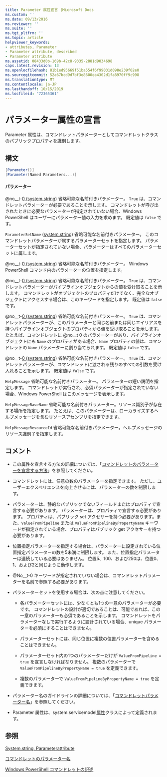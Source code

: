 ```yaml
---
title: Parameter 属性宣言 |Microsoft Docs
ms.custom: ''
ms.date: 09/13/2016
ms.reviewer: ''
ms.suite: ''
ms.tgt_pltfrm: ''
ms.topic: article
helpviewer_keywords:
- attributes, Parameter
- Parameter attribute, described
- Parameter attribute
ms.assetid: 08433d0b-169b-42c8-9335-2881d9034698
caps.latest.revision: 13
ms.openlocfilehash: 81b1ed95669f51ba554f6f99031d098e239f02e0
ms.sourcegitcommit: 52a67bcd9d7bf3e8600ea4302d1fa8970ff9c998
ms.translationtype: MT
ms.contentlocale: ja-JP
ms.lasthandoff: 10/15/2019
ms.locfileid: "72365361"
---
```

# <a name="parameter-attribute-declaration"></a>パラメーター属性の宣言

Parameter 属性は、コマンドレットパラメーターとしてコマンドレットクラスのパブリックプロパティを識別します。

## <a name="syntax"></a>構文

```csharp
[Parameter()]
[Parameter(Named Parameters...)]
```

#### <a name="parameters"></a>パラメーター

@no__t-[0 (system.string](/dotnet/api/System.Boolean)) 省略可能な名前付きパラメーター。 `True` は、コマンドレットパラメーターが必要であることを示します。 コマンドレットが呼び出されたときに必要なパラメーターが指定されていない場合、Windows PowerShell はユーザーにパラメーター値の入力を求めます。 既定値は `false` です。

`ParameterSetName` ([system.string](/dotnet/api/System.String)) 省略可能な名前付きパラメーター。 このコマンドレットパラメーターが属するパラメーターセットを指定します。 パラメーターセットが指定されていない場合、パラメーターはすべてのパラメーターセットに属します。

@no__t-[0 (system.string](/dotnet/api/System.Int32)) 省略可能な名前付きパラメーター。 Windows PowerShell コマンド内のパラメーターの位置を指定します。

@no__t-[0 (system.string](/dotnet/api/System.Boolean)) 省略可能な名前付きパラメーター。 `True` は、コマンドレットパラメーターがパイプラインオブジェクトからの値を受け取ることを示します。 コマンドレットがオブジェクトのプロパティだけでなく、完全なオブジェクトにアクセスする場合は、このキーワードを指定します。 既定値は `false` です。

@no__t-[0 (system.string](/dotnet/api/System.Boolean)) 省略可能な名前付きパラメーター。 `True` は、コマンドレットパラメーターが、このパラメーターと同じ名前または同じエイリアスを持つパイプラインオブジェクトのプロパティから値を受け取ることを示します。 たとえば、コマンドレットに @no__t 0 のパラメーターがあり、パイプラインオブジェクトにも `Name` のプロパティがある場合、`Name` プロパティの値は、コマンドレットの `Name` パラメーターに割り当てられます。 既定値は `false` です。

@no__t-[0 (system.string](/dotnet/api/System.Boolean)) 省略可能な名前付きパラメーター。 `True` は、コマンドレットパラメーターが、コマンドレットに渡される残りのすべての引数を受け入れることを示します。 既定値は `false` です。

`HelpMessage` 省略可能な名前付きパラメーター。 パラメーターの短い説明を指定します。 コマンドレットが実行され、必須パラメーターが指定されていない場合、Windows PowerShell はこのメッセージを表示します。

`HelpMessageBaseName` 省略可能な名前付きパラメーター。リソース識別子が存在する場所を指定します。 たとえば、このパラメーターは、ローカライズするヘルプメッセージを含むリソースアセンブリを指定できます。

`HelpMessageResourceId` 省略可能な名前付きパラメーター。ヘルプメッセージのリソース識別子を指定します。

## <a name="remarks"></a>コメント

- この属性を宣言する方法の詳細については、「[コマンドレットのパラメーターを宣言する方法](./how-to-declare-cmdlet-parameters.md)」を参照してください。

- コマンドレットには、任意の数のパラメーターを指定できます。 ただし、ユーザーエクスペリエンスを向上させるには、パラメーターの数を制限します。

- パラメーターは、静的なパブリックでないフィールドまたはプロパティで宣言する必要があります。 パラメーターは、プロパティで宣言する必要があります。 プロパティは、パブリック set アクセサーを持つ必要があります。また、`ValueFromPipeline` または `ValueFromPipelineByPropertyName` キーワードが指定されている場合、プロパティはパブリック get アクセサーを持つ必要があります。

- 位置指定パラメーターを指定する場合は、パラメーターに設定されている位置指定パラメーターの数を5未満に制限します。 また、位置指定パラメーターは連続している必要はありません。 位置5、100、および250は、位置0、1、および2と同じように動作します。

- @No__t-0 キーワードが指定されていない場合は、コマンドレットパラメーターを名前で参照する必要があります。

- パラメーターセットを使用する場合は、次の点に注意してください。

    - 各パラメーターセットには、少なくとも1つの一意のパラメーターが必要です。 コマンドレットの設計が適切であることは、可能であれば、この一意のパラメーターも必須であることを示します。 コマンドレットをパラメーターなしで実行するように設計されている場合、unique パラメーターを必須にすることはできません。

    - パラメーターセットには、同じ位置に複数の位置パラメーターを含めることはできません。

    - パラメーターセット内の1つのパラメーターだけが `ValueFromPipeline = true` を宣言しなければなりません。 複数のパラメーターで `ValueFromPipelineByPropertyName = true` を定義できます。

    - 複数のパラメーターで `ValueFromPipelineByPropertyName = true` を定義できます。

- パラメーター名のガイドラインの詳細については、「[コマンドレットパラメーター名](standard-cmdlet-parameter-names-and-types.md)」を参照してください。

- Parameter 属性は、system.servicemodel[属性](/dotnet/api/System.Management.Automation.ParameterAttribute)クラスによって定義されます。

## <a name="see-also"></a>参照

[System.string. Parameterattribute](/dotnet/api/System.Management.Automation.ParameterAttribute)

[コマンドレットのパラメーター名](standard-cmdlet-parameter-names-and-types.md)

[Windows PowerShell コマンドレットの記述](./writing-a-windows-powershell-cmdlet.md)
